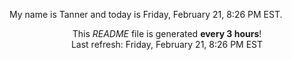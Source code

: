 My name is Tanner and today is Friday, February 21, 8:26 PM EST.

<p align="center">This <i>README</i> file is generated <b>every 3 hours</b>!</br>Last refresh: Friday, February 21, 8:26 PM EST<br /></p>
